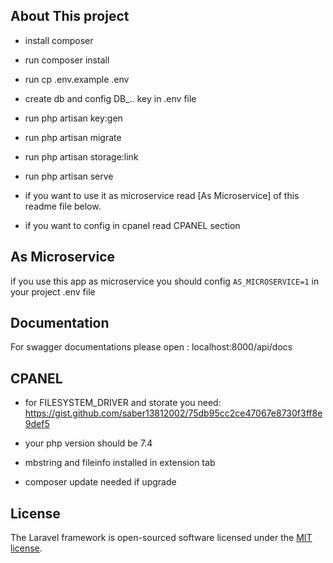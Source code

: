 
## About This project

- install composer 

- run composer install

- run cp .env.example .env

- create db and config DB_.. key in .env file

- run php artisan key:gen

- run php artisan migrate

- run php artisan storage:link

- run php artisan serve

- if you want to use it as microservice read [As Microservice] of this readme file below.

- if you want to config in cpanel read CPANEL section

## As Microservice

if you use this app as microservice you should config
``` AS_MICROSERVICE=1 ``` in your project .env file

## Documentation

For swagger documentations please open : localhost:8000/api/docs

## CPANEL

- for FILESYSTEM_DRIVER and storate you need: https://gist.github.com/saber13812002/75db95cc2ce47067e8730f3ff8e9def5

 - your php version should be 7.4
 - mbstring and fileinfo installed in extension tab
 - composer update needed if upgrade


## License

The Laravel framework is open-sourced software licensed under the [MIT license](https://opensource.org/licenses/MIT).
